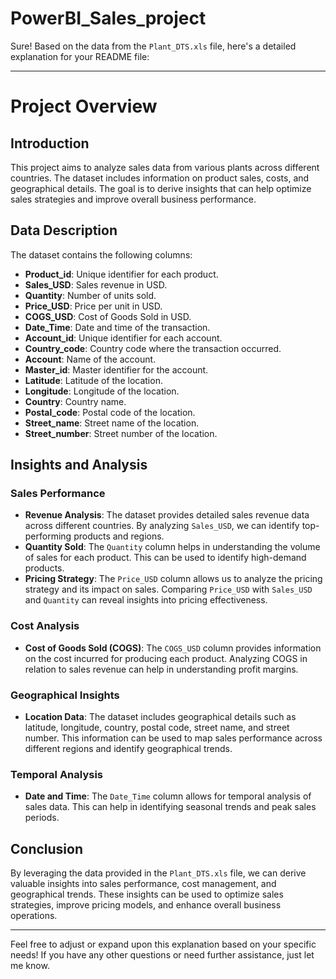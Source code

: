 # PowerBI_Sales_project
Sure! Based on the data from the `Plant_DTS.xls` file, here's a detailed explanation for your README file:

---

# Project Overview

## Introduction
This project aims to analyze sales data from various plants across different countries. The dataset includes information on product sales, costs, and geographical details. The goal is to derive insights that can help optimize sales strategies and improve overall business performance.

## Data Description
The dataset contains the following columns:
- **Product_id**: Unique identifier for each product.
- **Sales_USD**: Sales revenue in USD.
- **Quantity**: Number of units sold.
- **Price_USD**: Price per unit in USD.
- **COGS_USD**: Cost of Goods Sold in USD.
- **Date_Time**: Date and time of the transaction.
- **Account_id**: Unique identifier for each account.
- **Country_code**: Country code where the transaction occurred.
- **Account**: Name of the account.
- **Master_id**: Master identifier for the account.
- **Latitude**: Latitude of the location.
- **Longitude**: Longitude of the location.
- **Country**: Country name.
- **Postal_code**: Postal code of the location.
- **Street_name**: Street name of the location.
- **Street_number**: Street number of the location.

## Insights and Analysis
### Sales Performance
- **Revenue Analysis**: The dataset provides detailed sales revenue data across different countries. By analyzing `Sales_USD`, we can identify top-performing products and regions.
- **Quantity Sold**: The `Quantity` column helps in understanding the volume of sales for each product. This can be used to identify high-demand products.
- **Pricing Strategy**: The `Price_USD` column allows us to analyze the pricing strategy and its impact on sales. Comparing `Price_USD` with `Sales_USD` and `Quantity` can reveal insights into pricing effectiveness.

### Cost Analysis
- **Cost of Goods Sold (COGS)**: The `COGS_USD` column provides information on the cost incurred for producing each product. Analyzing COGS in relation to sales revenue can help in understanding profit margins.

### Geographical Insights
- **Location Data**: The dataset includes geographical details such as latitude, longitude, country, postal code, street name, and street number. This information can be used to map sales performance across different regions and identify geographical trends.

### Temporal Analysis
- **Date and Time**: The `Date_Time` column allows for temporal analysis of sales data. This can help in identifying seasonal trends and peak sales periods.

## Conclusion
By leveraging the data provided in the `Plant_DTS.xls` file, we can derive valuable insights into sales performance, cost management, and geographical trends. These insights can be used to optimize sales strategies, improve pricing models, and enhance overall business operations.

---

Feel free to adjust or expand upon this explanation based on your specific needs! If you have any other questions or need further assistance, just let me know.
